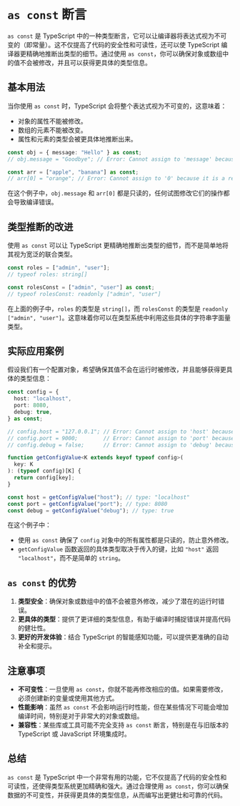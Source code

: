 # `as const` 断言

`as const` 是 TypeScript 中的一种类型断言，它可以让编译器将表达式视为不可变的（即常量）。这不仅提高了代码的安全性和可读性，还可以使 TypeScript 编译器更精确地推断出类型的细节。通过使用 `as const`，你可以确保对象或数组中的值不会被修改，并且可以获得更具体的类型信息。

## 基本用法

当你使用 `as const` 时，TypeScript 会将整个表达式视为不可变的，这意味着：

- 对象的属性不能被修改。
- 数组的元素不能被改变。
- 属性和元素的类型会被更具体地推断出来。

```typescript
const obj = { message: "Hello" } as const;
// obj.message = "Goodbye"; // Error: Cannot assign to 'message' because it is a read-only property.

const arr = ["apple", "banana"] as const;
// arr[0] = "orange"; // Error: Cannot assign to '0' because it is a read-only property.
```

在这个例子中，`obj.message` 和 `arr[0]` 都是只读的，任何试图修改它们的操作都会导致编译错误。

## 类型推断的改进

使用 `as const` 可以让 TypeScript 更精确地推断出类型的细节，而不是简单地将其视为宽泛的联合类型。

```typescript
const roles = ["admin", "user"];
// typeof roles: string[]

const rolesConst = ["admin", "user"] as const;
// typeof rolesConst: readonly ["admin", "user"]
```

在上面的例子中，`roles` 的类型是 `string[]`，而 `rolesConst` 的类型是 `readonly ["admin", "user"]`。这意味着你可以在类型系统中利用这些具体的字符串字面量类型。

## 实际应用案例

假设我们有一个配置对象，希望确保其值不会在运行时被修改，并且能够获得更具体的类型信息：

```typescript
const config = {
  host: "localhost",
  port: 8080,
  debug: true,
} as const;

// config.host = "127.0.0.1"; // Error: Cannot assign to 'host' because it is a read-only property.
// config.port = 9000;        // Error: Cannot assign to 'port' because it is a read-only property.
// config.debug = false;      // Error: Cannot assign to 'debug' because it is a read-only property.

function getConfigValue<K extends keyof typeof config>(
  key: K
): (typeof config)[K] {
  return config[key];
}

const host = getConfigValue("host"); // type: "localhost"
const port = getConfigValue("port"); // type: 8080
const debug = getConfigValue("debug"); // type: true
```

在这个例子中：

- 使用 `as const` 确保了 `config` 对象中的所有属性都是只读的，防止意外修改。
- `getConfigValue` 函数返回的具体类型取决于传入的键，比如 `"host"` 返回 `"localhost"`，而不是简单的 `string`。

## `as const` 的优势

1. **类型安全**：确保对象或数组中的值不会被意外修改，减少了潜在的运行时错误。
2. **更具体的类型**：提供了更详细的类型信息，有助于编译时捕捉错误并提高代码的健壮性。
3. **更好的开发体验**：结合 TypeScript 的智能感知功能，可以提供更准确的自动补全和提示。

## 注意事项

- **不可变性**：一旦使用 `as const`，你就不能再修改相应的值。如果需要修改，必须创建新的变量或使用其他方式。
- **性能影响**：虽然 `as const` 不会影响运行时性能，但在某些情况下可能会增加编译时间，特别是对于非常大的对象或数组。
- **兼容性**：某些库或工具可能不完全支持 `as const` 断言，特别是在与旧版本的 TypeScript 或 JavaScript 环境集成时。

## 总结

`as const` 是 TypeScript 中一个非常有用的功能，它不仅提高了代码的安全性和可读性，还使得类型系统更加精确和强大。通过合理使用 `as const`，你可以确保数据的不可变性，并获得更具体的类型信息，从而编写出更健壮和可靠的代码。
